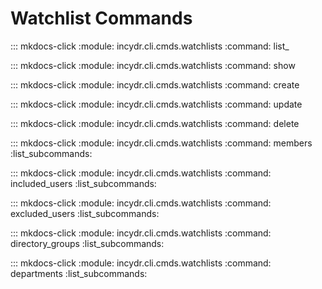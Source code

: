 # Watchlist Commands

::: mkdocs-click
    :module: incydr.cli.cmds.watchlists
    :command: list_

::: mkdocs-click
    :module: incydr.cli.cmds.watchlists
    :command: show

::: mkdocs-click
    :module: incydr.cli.cmds.watchlists
    :command: create

::: mkdocs-click
    :module: incydr.cli.cmds.watchlists
    :command: update

::: mkdocs-click
    :module: incydr.cli.cmds.watchlists
    :command: delete

::: mkdocs-click
    :module: incydr.cli.cmds.watchlists
    :command: members
    :list_subcommands:

::: mkdocs-click
    :module: incydr.cli.cmds.watchlists
    :command: included_users
    :list_subcommands:

::: mkdocs-click
    :module: incydr.cli.cmds.watchlists
    :command: excluded_users
    :list_subcommands:

::: mkdocs-click
    :module: incydr.cli.cmds.watchlists
    :command: directory_groups
    :list_subcommands:

::: mkdocs-click
    :module: incydr.cli.cmds.watchlists
    :command: departments
    :list_subcommands:

